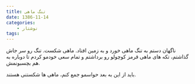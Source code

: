 ```yaml
---
title: تنگ ماهی
date: 1386-11-14
categories:
    - نوشتار
tags:
---
```


ناگهان دستم به تنگ ماهی خورد و به زمین افتاد. ماهی شکست. تنگ رو سر جاش گذاشتم، تکه های ماهی قرمز کوچولو رو برداشتم و تمام سعی خودمو کردم تا دوباره به هم بچسبونمش.

باید از این به بعد حواسمو جمع کنم، ماهی ها شکستنی هستند.

